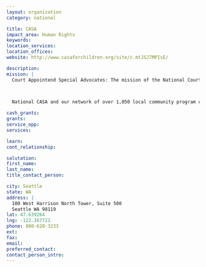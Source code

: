 ```yaml
---
layout: organization
category: national

title: CASA
impact_area: Human Rights
keywords: 
location_services: 
location_offices: 
website: http://www.casaforchildren.org/site/c.mtJSJ7MPIsE/

description: 
mission: |
  Court Appointend Special Advocates: The mission of the National Court Appointed Special Advocate (CASA) Association, together with its state and local members, is to support and promote court-appointed volunteer advocacy so that every abused or neglected child can be safe, establish permanence and have the opportunity to thrive.

  

  National CASA and our network of over 1,050 local community program offices support volunteers serving children. The role of local CASA programs is to recruit, train and support volunteers in their work with abused children.

cash_grants: 
grants: 
service_opp: 
services: 

learn: 
cont_relationship: 

salutation: 
first_name: 
last_name: 
title_contact_person: 

city: Seattle
state: WA
address: |
  100 West Harrison North Tower, Suite 500  
  Seattle WA 98119
lat: 47.639264
lng: -122.367721
phone: 800-628-3233
ext: 
fax: 
email: 
preferred_contact: 
contact_person_intro: 
---
```

